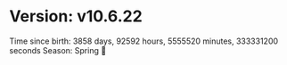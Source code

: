 # Version: v10.6.22
Time since birth: 3858 days, 92592 hours, 5555520 minutes, 333331200 seconds
Season: Spring 🌸
